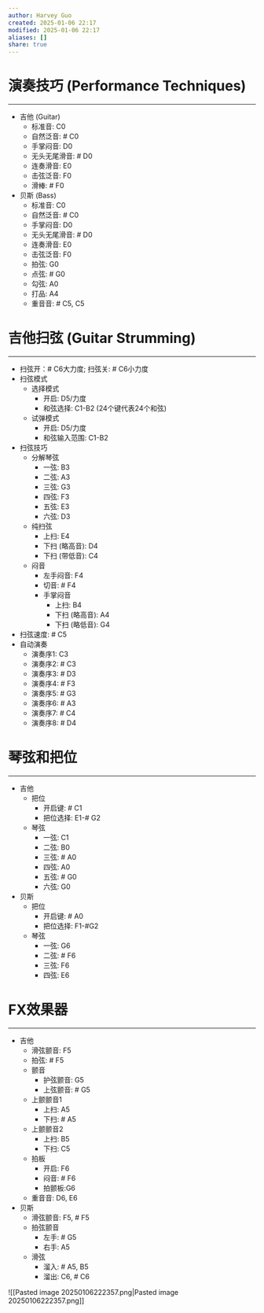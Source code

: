 ```yaml
---
author: Harvey Guo
created: 2025-01-06 22:17
modified: 2025-01-06 22:17
aliases: []
share: true
---
```

# 演奏技巧 (Performance Techniques)
---
- 吉他 (Guitar)
    - 标准音: C0
    - 自然泛音: # C0
    - 手掌闷音: D0
    - 无头无尾滑音: # D0
    - 连奏滑音: E0
    - 击弦泛音: F0
    - 滑棒: # F0
- 贝斯 (Bass)
    - 标准音: C0
    - 自然泛音: # C0
    - 手掌闷音: D0
    - 无头无尾滑音: # D0
    - 连奏滑音: E0
    - 击弦泛音: F0
    - 拍弦: G0
    - 点弦: # G0
    - 勾弦: A0
    - 打品: A4
    - 重音音: # C5, C5
# 吉他扫弦 (Guitar Strumming)
---
- 扫弦开：# C6大力度; 扫弦关: # C6小力度
- 扫弦模式
    - 选择模式
        - 开启: D5/力度
        - 和弦选择: C1-B2 (24个键代表24个和弦)
    - 试弹模式
        - 开启: D5/力度
        - 和弦输入范围: C1-B2
- 扫弦技巧
    - 分解琴弦
        - 一弦: B3
        - 二弦: A3
        - 三弦: G3
        - 四弦: F3
        - 五弦: E3
        - 六弦: D3
    - 纯扫弦
        - 上扫: E4
        - 下扫 (略高音): D4
        - 下扫 (带低音): C4
    - 闷音
        - 左手闷音: F4
        - 切音: # F4
        - 手掌闷音
            - 上扫: B4
            - 下扫 (略高音): A4
            - 下扫 (略低音): G4
- 扫弦速度: # C5
- 自动演奏
    - 演奏序1: C3
    - 演奏序2: # C3
    - 演奏序3: # D3
    - 演奏序4: # F3
    - 演奏序5: # G3
    - 演奏序6: # A3
    - 演奏序7: # C4
    - 演奏序8: # D4
# 琴弦和把位
---
* 吉他
	* 把位
		* 开启键: # C1
		* 把位选择: E1-# G2
	* 琴弦
		* 一弦: C1
		* 二弦: B0
		* 三弦: # A0
		* 四弦: A0
		* 五弦: # G0
		* 六弦: G0
* 贝斯
	* 把位
		* 开启键: # A0
		* 把位选择: F1-#G2
	* 琴弦
		* 一弦: G6
		* 二弦: # F6
		* 三弦: F6
		* 四弦: E6
# FX效果器
---
  * 吉他
	* 滑弦颤音: F5
	* 拍弦: # F5
	* 颤音
		* 护弦颤音: G5
		* 上弦颤音: # G5
	* 上颤颤音1
		* 上扫: A5
		* 下扫: # A5
	* 上颤颤音2
		* 上扫: B5
		* 下扫: C5
	* 拍板
		* 开启: F6
		* 闷音: # F6
		* 拍颤板:G6
	* 重音音: D6, E6
  * 贝斯
    * 滑弦颤音: F5, # F5
    * 拍弦颤音
		* 左手: # G5
		* 右手: A5
    * 滑弦
		* 溜入: # A5, B5
		* 溜出: C6, # C6

![[Pasted image 20250106222357.png|Pasted image 20250106222357.png]]
